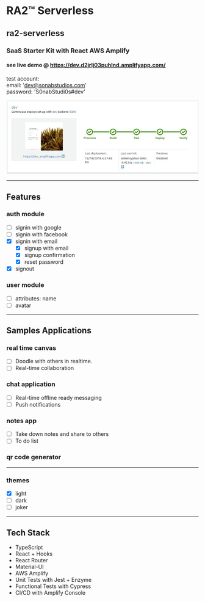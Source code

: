 # RA2™ Serverless

## ra2-serverless

### SaaS Starter Kit with React AWS Amplify

#### see live demo @ https://dev.d2jrlj03puhlnd.amplifyapp.com/

test account: <br />
email: 'dev@sonabstudios.com' <br />
password: 'S0nabStudi0s#dev' <br />

![Preview](public/ci_cd_pipeline.jpg)

---

## Features

### auth module

- [ ] signin with google
- [ ] signin with facebook
- [x] signin with email
  - [x] signup with email
  - [x] signup confirmation
  - [x] reset password
- [x] signout

### user module

- [ ] attributes: name
- [ ] avatar

---

## Samples Applications

### real time canvas

- [ ] Doodle with others in realtime.
- [ ] Real-time collaboration

### chat application

- [ ] Real-time offline ready messaging
- [ ] Push notifications

### notes app

- [ ] Take down notes and share to others
- [ ] To do list

### qr code generator

---

### themes

- [x] light
- [ ] dark
- [ ] joker

---

## Tech Stack

- TypeScript
- React + Hooks
- React Router
- Material-UI
- AWS Amplify
- Unit Tests with Jest + Enzyme
- Functional Tests with Cypress
- CI/CD with Amplify Console
